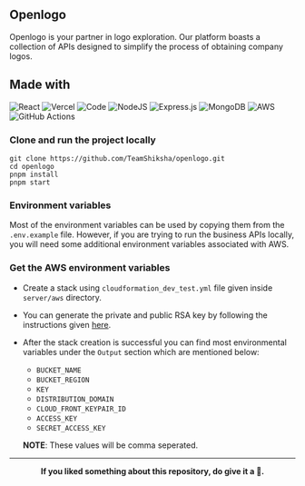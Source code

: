 ## Openlogo
Openlogo is your partner in logo exploration. Our platform boasts a collection of APIs designed to simplify the process of obtaining company logos.

## Made with

![React](https://img.shields.io/badge/react-%2320232a.svg?style=for-the-badge&logo=react&logoColor=%2361DAFB)
![Vercel](https://img.shields.io/badge/vercel-%23000000.svg?style=for-the-badge&logo=vercel&logoColor=white)
![Code](https://img.shields.io/badge/Visual_Studio_Code-0078D4?style=for-the-badge&logo=visual%20studio%20code&logoColor=white)
![NodeJS](https://img.shields.io/badge/node.js-6DA55F?style=for-the-badge&logo=node.js&logoColor=white)
![Express.js](https://img.shields.io/badge/express.js-%23404d59.svg?style=for-the-badge&logo=express&logoColor=%2361DAFB)
![MongoDB](https://img.shields.io/badge/mongodb-%2347A248.svg?style=for-the-badge&logo=mongodb&logoColor=green)
![AWS](https://img.shields.io/badge/AWS-%23FF9900.svg?style=for-the-badge&logo=amazon-aws&logoColor=white)
![GitHub Actions](https://img.shields.io/badge/github%20actions-%232671E5.svg?style=for-the-badge&logo=githubactions&logoColor=white)

### Clone and run the project locally
   ```
   git clone https://github.com/TeamShiksha/openlogo.git
   cd openlogo
   pnpm install
   pnpm start
   ```

### Environment variables

Most of the environment variables can be used by copying them from the `.env.example` file. However, if you are trying to run the business APIs locally, you will need some additional environment variables associated with AWS.

### Get the AWS environment variables

- Create a stack using `cloudformation_dev_test.yml` file given inside `server/aws` directory.
- You can generate the private and public RSA key by following the instructions given [here](https://docs.aws.amazon.com/AmazonCloudFront/latest/DeveloperGuide/private-content-trusted-signers.html).
- After the stack creation is successful you can find most environmental variables under the `Output` section which are mentioned below:
   - `BUCKET_NAME`
   - `BUCKET_REGION`
   - `KEY`
   - `DISTRIBUTION_DOMAIN`
   - `CLOUD_FRONT_KEYPAIR_ID`
   - `ACCESS_KEY`
   - `SECRET_ACCESS_KEY`

    **NOTE**: These values will be comma seperated.

-----------------------------------------------------------------------------------------------------------------

<p align="center" style="text"><strong>If you liked something about this repository, do give it a 🌟.</strong></p>
